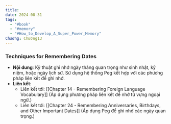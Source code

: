 ```yaml
---
title: 
date: 2024-08-31
tags:
  - "#book"
  - "#memory"
  - "#How_to_Develop_A_Super_Power_Memory"
Chương: Chương13
---
```

### Techniques for Remembering Dates

- **Nội dung**: Kỹ thuật ghi nhớ ngày tháng quan trọng như sinh nhật, kỷ niệm, hoặc ngày lịch sử. Sử dụng hệ thống Peg kết hợp với các phương pháp liên kết để ghi nhớ.
- **Liên kết**:
    - Liên kết tới: [[Chapter 14 - Remembering Foreign Language Vocabulary]] (Áp dụng phương pháp liên kết để nhớ từ vựng ngoại ngữ.)
    - Liên kết tới: [[Chapter 24 - Remembering Anniversaries, Birthdays, and Other Important Dates]] (Áp dụng Peg để ghi nhớ các ngày quan trọng.)